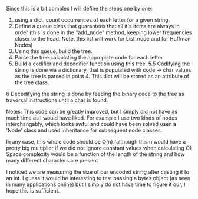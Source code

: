Since this is a bit complex I will define the steps one by one:
1. using a dict, count occurrences of each letter for a given string
2. Define a queue class that guarantees that all it's items are always in order
  (this is done in the "add_node" method, keeping lower frequencies closer
  to the head. Note: this list will work for List_node and for Huffman Nodes)
3. Using this queue, build the tree.
4.  Parse the tree calculating the appropiate code for each letter
5. Build a codifier and decodifier function using this tree.
5.5 Codifying the string is done via a dictionary, that is populated with
    code -> char values as the tree is parsed in point 4. This dict will be stored
    as an attribute of the tree class.


6 Decodifying the string is done by feeding the binary code to the tree as
    traversal instructions until a char is found.

Notes: This code can be greatly improved, but I simply did not have as much time
as I would have liked. For example I use two kinds of nodes interchangably, which
looks awful and could have been solved usen a 'Node' class and used inheritance
for subsequent node classes.

In any case, this whole code should be O(n) (although this n would have a pretty big
multiplier if we did not ignore constant values when calculating O)
Space complexity would be a function of the length of the string and how many different
characters are present

I noticed we are measuring the size of our encoded string after casting it to an int.
I guess it would be interesting to test passing a bytes object (as seen in many
  applications online) but I simply do not have time to figure it our, I hope this is sufficient.
  
